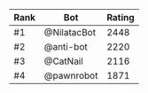 Rank|Bot|Rating
---|---|---
#1|@NilatacBot|2448
#2|@anti-bot|2220
#3|@CatNail|2116
#4|@pawnrobot|1871
